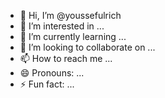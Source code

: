 - 👋 Hi, I’m @youssefulrich
- 👀 I’m interested in ...
- 🌱 I’m currently learning ...
- 💞️ I’m looking to collaborate on ...
- 📫 How to reach me ...
- 😄 Pronouns: ...
- ⚡ Fun fact: ...

<!---
youssefulrich/youssefulrich is a ✨ special ✨ repository because its `README.md` (this file) appears on your GitHub profile.
You can click the Preview link to take a look at your changes.
--->
